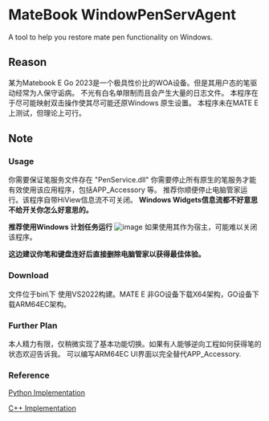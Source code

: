 # MateBook WindowPenServAgent
A tool to help you restore mate pen functionality on Windows.


## Reason
某为Matebook E Go 2023是一个极具性价比的WOA设备。但是其用户态的笔驱动经常为人保守诟病。 不光有白名单限制而且会产生大量的日志文件。
本程序在于尽可能映射双击操作使其尽可能还原Windows 原生设置。
本程序未在MATE E 上测试，但理论上可行。



## Note
### Usage
你需要保证笔服务文件存在
"PenService.dll"
你需要停止所有原生的笔服务才能有效使用该应用程序，包括APP_Accessory 等。
推荐你顺便停止电脑管家运行。该程序自带HiView信息流不可关闭。
**Windows Widgets信息流都不好意思不给开关你怎么好意思的。**

**推荐使用Windows 计划任务运行**
![image](https://github.com/AzulEterno/MatePadWindowPenServAgent/assets/75287037/d19427df-0e30-446b-888c-6ac92319b00a)
如果使用其作为宿主，可能难以关闭该程序。

**这边建议你笔和键盘连好后直接删除电脑管家以获得最佳体验。**

### Download

文件位于bin\\<ARCH>下
使用VS2022构建。MATE E 非GO设备下载X64架构，GO设备下载ARM64EC架构。


### Further Plan

本人精力有限，仅稍微实现了基本功能切换。如果有人能够逆向工程如何获得笔的状态欢迎告诉我。
可以编写ARM64EC UI界面以完全替代APP_Accessory.

### Reference

[Python Implementation](https://github.com/qwqVictor/HuaweiPenEraserService/blob/master/eraser_service.py)

[C++ Implementation](https://github.com/eiyooooo/MateBook-E-Pen)
